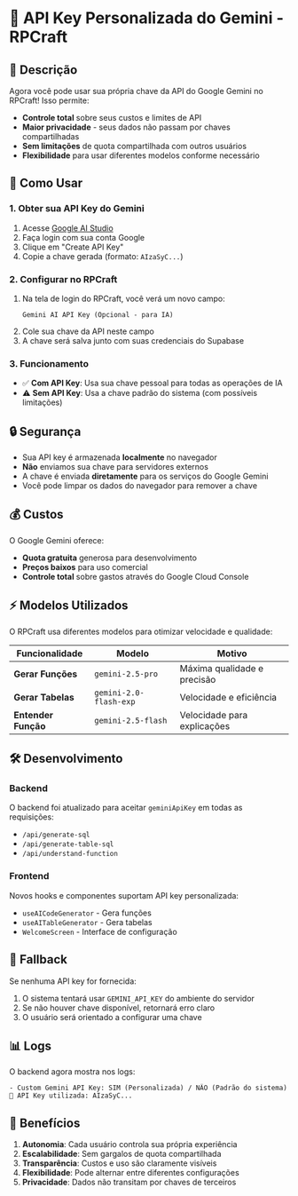 # 🔑 API Key Personalizada do Gemini - RPCraft

## 📝 Descrição

Agora você pode usar sua própria chave da API do Google Gemini no RPCraft! Isso permite:

- **Controle total** sobre seus custos e limites de API
- **Maior privacidade** - seus dados não passam por chaves compartilhadas
- **Sem limitações** de quota compartilhada com outros usuários
- **Flexibilidade** para usar diferentes modelos conforme necessário

## 🚀 Como Usar

### 1. **Obter sua API Key do Gemini**
1. Acesse [Google AI Studio](https://makersuite.google.com/app/apikey)
2. Faça login com sua conta Google
3. Clique em "Create API Key"
4. Copie a chave gerada (formato: `AIzaSyC...`)

### 2. **Configurar no RPCraft**
1. Na tela de login do RPCraft, você verá um novo campo:
   ```
   Gemini AI API Key (Opcional - para IA)
   ```
2. Cole sua chave da API neste campo
3. A chave será salva junto com suas credenciais do Supabase

### 3. **Funcionamento**
- ✅ **Com API Key**: Usa sua chave pessoal para todas as operações de IA
- ⚠️ **Sem API Key**: Usa a chave padrão do sistema (com possíveis limitações)

## 🔒 Segurança

- Sua API key é armazenada **localmente** no navegador
- **Não** enviamos sua chave para servidores externos
- A chave é enviada **diretamente** para os serviços do Google Gemini
- Você pode limpar os dados do navegador para remover a chave

## 💰 Custos

O Google Gemini oferece:
- **Quota gratuita** generosa para desenvolvimento
- **Preços baixos** para uso comercial
- **Controle total** sobre gastos através do Google Cloud Console

## ⚡ Modelos Utilizados

O RPCraft usa diferentes modelos para otimizar velocidade e qualidade:

| Funcionalidade | Modelo | Motivo |
|---|---|---|
| **Gerar Funções** | `gemini-2.5-pro` | Máxima qualidade e precisão |
| **Gerar Tabelas** | `gemini-2.0-flash-exp` | Velocidade e eficiência |
| **Entender Função** | `gemini-2.5-flash` | Velocidade para explicações |

## 🛠️ Desenvolvimento

### Backend
O backend foi atualizado para aceitar `geminiApiKey` em todas as requisições:
- `/api/generate-sql`
- `/api/generate-table-sql` 
- `/api/understand-function`

### Frontend
Novos hooks e componentes suportam API key personalizada:
- `useAICodeGenerator` - Gera funções
- `useAITableGenerator` - Gera tabelas
- `WelcomeScreen` - Interface de configuração

## 🔧 Fallback

Se nenhuma API key for fornecida:
1. O sistema tentará usar `GEMINI_API_KEY` do ambiente do servidor
2. Se não houver chave disponível, retornará erro claro
3. O usuário será orientado a configurar uma chave

## 📊 Logs

O backend agora mostra nos logs:
```
- Custom Gemini API Key: SIM (Personalizada) / NÃO (Padrão do sistema)
🔑 API Key utilizada: AIzaSyC...
```

## 🎯 Benefícios

1. **Autonomia**: Cada usuário controla sua própria experiência
2. **Escalabilidade**: Sem gargalos de quota compartilhada  
3. **Transparência**: Custos e uso são claramente visíveis
4. **Flexibilidade**: Pode alternar entre diferentes configurações
5. **Privacidade**: Dados não transitam por chaves de terceiros 